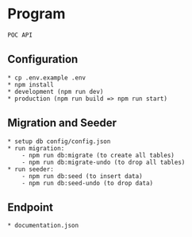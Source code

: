 # Program

    POC API

## Configuration

    * cp .env.example .env
    * npm install
    * development (npm run dev)
    * production (npm run build => npm run start)

## Migration and Seeder
    
    * setup db config/config.json
    * run migration:
        - npm run db:migrate (to create all tables)
        - npm run db:migrate-undo (to drop all tables)
    * run seeder:
        - npm run db:seed (to insert data)
        - npm run db:seed-undo (to drop data)

## Endpoint

    * documentation.json

